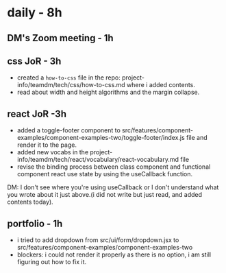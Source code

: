 # daily - 8h 

## DM's Zoom meeting - 1h

## css JoR - 3h

* created a `how-to-css` file in the repo: project-info/teamdm/tech/css/how-to-css.md where i added contents.
* read about width and height algorithms and the margin collapse.

## react JoR -3h

* added a toggle-footer component to src/features/component-examples/component-examples-two/toggle-footer/index.js file and render it to the page.
* added new vocabs in the project-info/teamdm/tech/react/vocabulary/react-vocabulary.md file
* revise the binding process between class component and functional component  react use state by using the useCallback function.

DM: I don't see where you're using useCallback or I don't understand what you wrote about it just above.(i did not write but just read, and added contents today).

## portfolio - 1h

* i tried to add dropdown from src/ui/form/dropdown.jsx to src/features/component-examples/component-examples-two
* blockers: i could not render it properly as there is no option, i am still figuring out how to fix it.
